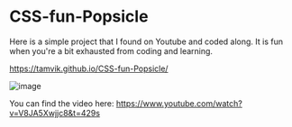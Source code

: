 # CSS-fun-Popsicle
Here is a simple project that I found on Youtube and coded along. It is fun when you're a bit exhausted from coding and learning.

https://tamvik.github.io/CSS-fun-Popsicle/

![image](https://user-images.githubusercontent.com/91209683/229268122-e705bcea-5303-4278-9630-4158bbdec2cc.png)

You can find the video here: https://www.youtube.com/watch?v=V8JA5Xwjjc8&t=429s
